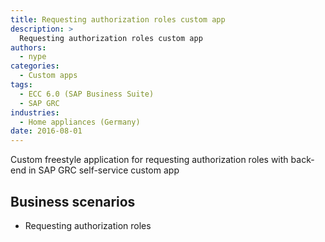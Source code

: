 ```yaml
---
title: Requesting authorization roles custom app
description: >
  Requesting authorization roles custom app
authors:
  - nype
categories:
  - Custom apps
tags:
  - ECC 6.0 (SAP Business Suite)
  - SAP GRC
industries:
  - Home appliances (Germany)
date: 2016-08-01
---
```


<!-- more -->

Custom freestyle application for requesting authorization roles with back-end in SAP GRC self-service custom app

## Business scenarios
- Requesting authorization roles



